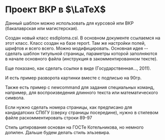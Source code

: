 # Проект ВКР в $\LaTeX$

Данный шаблон можно использовать для курсовой или ВКР (бакалаврская или магистерская). 

Создан новый класс esdiploma.csl. В основном документе ссылаемся на этот класс. 
Класс создан на базе report. Там же настройки полей, шрифтов и всего всего. Можно модифицировать. 
Основная идея -- сделать шаблон титульной страницы, параметры которой заполняются в начале основного файла (инструкция в закомментированном тексте). 

Еще показано, как сделать ссылки в виде (Государственная..., 2011). 

И есть пример разворота картинки вместе с подписью на 90гр.

Также есть пример с newcommand для задания специальных команд, например, для воспроизведения длинного текста или математического символа. 

Если нужно сделать номера страницы, как предписано для кандидатских СПбГУ (сверху страницы посередине), нужно в стилевом файле раскомментировать строки 89-97

Стиль цитирования основан на ГОСТе Котельникова, но немного допилен. Дальше будем делать стиль эльзевира.
